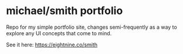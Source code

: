 # michael/smith portfolio
Repo for my simple portfolio site, changes semi-frequently as a way to explore any UI concepts that come to mind.

See it here: https://eightnine.co/smith
